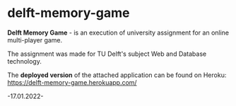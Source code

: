 # delft-memory-game
**Delft Memory Game** - is an execution of university assignment for an online multi-player game. 

The assignment was made for TU Delft's subject Web and Database technology. 

The **deployed version** of the attached application can be found on Heroku: https://delft-memory-game.herokuapp.com/

-17.01.2022-

